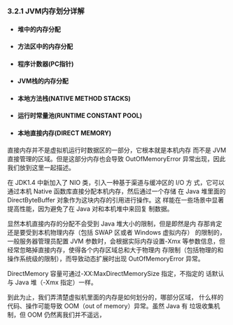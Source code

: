 ### **3.2.1 JVM内存划分详解**

* #### 堆中的内存分配
* #### 方法区中的内存分配
* #### 程序计数器\(PC指针\)
* #### JVM栈的内存分配
* #### 本地方法栈\(NATIVE METHOD STACKS\)
* #### 运行时常量池\(RUNTIME CONSTANT POOL\)
* #### 本地直接内存\(DIRECT MEMORY\)

直接内存并不是虚拟机运行时数据区的一部分，它根本就是本机内存 而不是 JVM 直接管理的区域。但是这部分内存也会导致 OutOfMemoryError 异常出现，因此我们放到这里一起描述。 

在 JDK1.4 中新加入了 NIO 类，引入一种基于渠道与缓冲区的 I/O 方 式，它可以通过本机 Native 函数库直接分配本机内存，然后通过一个存储 在 Java 堆里面的 DirectByteBuffer 对象作为这块内存的引用进行操作。这 样能在一些场景中显著提高性能，因为避免了在 Java 对和本机堆中来回复 制数据。 

显然本机直接内存的分配不会受到 Java 堆大小的限制，但是即然是内 存那肯定还是要受到本机物理内存（包括 SWAP 区或者 Windows 虚拟内存） 的限制的，一般服务器管理员配置 JVM 参数时，会根据实际内存设置-Xmx 等参数信息，但经常忽略掉直接内存，使得各个内存区域总和大于物理内 存限制（包括物理的和操作系统级的限制），而导致动态扩展时出现 OutOfMemoryError 异常。

DirectMemory 容量可通过-XX:MaxDirectMemorySize 指定，不指定的 话默认与 Java 堆（-Xmx 指定）一样。 

到此为止，我们弄清楚虚拟机里面的内存是如何划分的，哪部分区域， 什么样的代码、操作可能导致 OOM（out of memory）异常。虽然 Java 有 垃圾收集机制，但 OOM 仍然离我们并不遥远，

#### 



